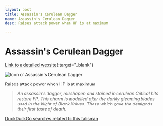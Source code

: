 ```yaml
---
layout: post
title: Assassin's Cerulean Dagger 
name: Assassin's Cerulean Dagger 
desc: Raises attack power when HP is at maximum

---
```

# Assassin's Cerulean Dagger 
[Link to a detailed website](https://eldenring.wiki.fextralife.com/Assassin's+Cerulean+Dagger){:target="_blank"}

![Icon of Assassin's Cerulean Dagger ](https://eldenring.wiki.fextralife.com/file/Elden-Ring/assassins_cerulean_dagger_talisman_elden_ring_wiki_guide_200px.png)

Raises attack power when HP is at maximum

>*An assassin's dagger, misshapen and stained in cerulean.Critical hits restore FP. This charm is modelled after the darkly gleaming blades used in the Night of Black Knives. Those which gave the demigods their first taste of death.*

[DuckDuckGo searches related to this talisman]({{site.baseurl}}/searches/Assassin'sCeruleanDagger )


